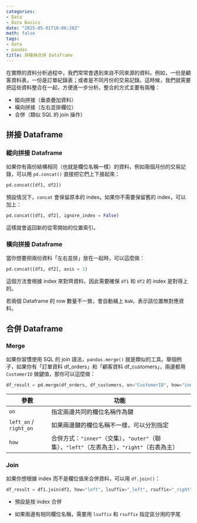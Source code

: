 ```yaml
---
categories:
- Data
- Data Basics
date: "2025-05-01T18:06:20Z"
math: false
tags:
- data
- pandas
title: 拼接與合併 Dataframe
---
```


在實際的資料分析過程中，我們常常會遇到來自不同來源的資料。例如，一份是顧客資料表，一份是訂單紀錄表；或者是不同月份的交易記錄。這時候，我們就需要把這些資料整合在一起，方便進一步分析。整合的方式主要有兩種：

- 縱向拼接（垂直疊加資料）
- 橫向拼接（左右並排欄位）
- 合併（類似 SQL 的 join 操作）



## 拼接 Dataframe

### 縱向拼接 Dataframe

如果你有兩份結構相同（也就是欄位名稱一樣）的資料，例如兩個月份的交易記錄，可以用 `pd.concat()` 直接把它們上下接起來：

```python
pd.concat([df1, df2])
```

預設情況下，`concat` 會保留原本的 index。如果你不需要保留舊的 index，可以加上：

```python
pd.concat([df1, df2], ignore_index = False)
```

這樣就會返回新的從零開始的位置索引。



### 橫向拼接 Dataframe

當你想要把兩份資料「左右並排」放在一起時，可以這麼做：

```python
pd.concat([df1, df2], axis = 1)
```

這個方法會根據 index 來對齊資料，因此需要確保 `df1` 和 `df2` 的 index 是對得上的。

若兩個 Dataframe 的 row 數量不一致，會自動補上 `NaN`，表示該位置無對應資料。



## 合併 Dataframe

### Merge

如果你習慣使用 SQL 的 join 語法，`pandas.merge()` 就是類似的工具。舉個例子，如果你有「訂單資料 df_orders」和「顧客資料 df_customers」，兩邊都用 `CustomerID` 做鍵值，那你可以這麼做：

```python
df_result = pd.merge(df_orders, df_customers, on="CustomerID", how="inner")
```

| 參數                   | 功能                                                                                        |
| ---------------------- | ------------------------------------------------------------------------------------------- |
| `on`                   | 指定兩邊共同的欄位名稱作為鍵                                                                |
| `left_on` / `right_on` | 如果兩邊鍵的欄位名稱不一樣，可以分別指定                                                    |
| `how`                  | 合併方式：`"inner"`（交集），`"outer"`（聯集），`"left"`（左表為主），`"right"`（右表為主） |



### Join

如果你想根據 index 而不是欄位值來合併資料，可以用 `df.join()`：

```python
df_result = df1.join(df2, how="left", lsuffix="_left", rsuffix="_right")

```

- 預設是按 index 合併

- 如果兩邊有相同欄位名稱，需要用 `lsuffix` 和 `rsuffix` 指定區分用的字尾
